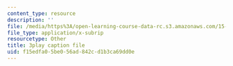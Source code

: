 ```yaml
---
content_type: resource
description: ''
file: /media/https%3A/open-learning-course-data-rc.s3.amazonaws.com/15-960-new-executive-thinking-social-impact-technology-projects-fall-2017-spring-2018/f15edfa05be056ad842cd1b3ca69dd0e_HaySEpWEsdU.vtt
file_type: application/x-subrip
resourcetype: Other
title: 3play caption file
uid: f15edfa0-5be0-56ad-842c-d1b3ca69dd0e
---
```

